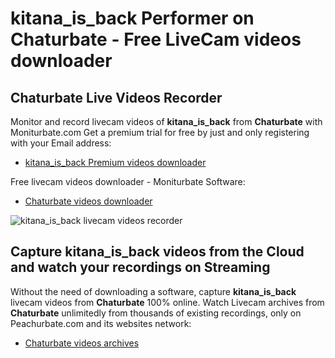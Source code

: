 # kitana_is_back Performer on Chaturbate - Free LiveCam videos downloader

## Chaturbate Live Videos Recorder

Monitor and record livecam videos of **kitana_is_back** from **Chaturbate** with Moniturbate.com
Get a premium trial for free by just and only registering with your Email address:
* [kitana_is_back Premium videos downloader](https://moniturbate.com/request-demo-licence-key.html)

Free livecam videos downloader - Moniturbate Software:
* [Chaturbate videos downloader](https://moniturbate.com/moniturbate-download-software.html)

![kitana_is_back livecam videos recorder](https://peachurnet.com/templates/moniturbate-software.png)


## Capture kitana_is_back videos from the Cloud and watch your recordings on Streaming

Without the need of downloading a software, capture **kitana_is_back** livecam videos from **Chaturbate** 100% online.
Watch Livecam archives from **Chaturbate** unlimitedly from thousands of existing recordings, only on Peachurbate.com and its websites network:
* [Chaturbate videos archives](https://peachurnet.com/)